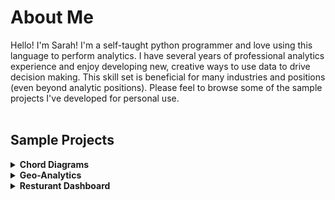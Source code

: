 # About Me
Hello! I'm Sarah! I'm a self-taught python programmer and love using this language to perform analytics. I have several years of professional analytics experience and enjoy developing new, creative ways to use data to drive decision making. This skill set is beneficial for many industries and positions (even beyond analytic positions). Please feel to browse some of the sample projects I've developed for personal use.  
<br>
## Sample Projects
<details>
<summary><b>Chord Diagrams</b></summary>
<p>
Here's an example of a chord diagram which is a type of advanced text analytics visualization. It is a helpful tool that can highlight patterns and associations in a given type of text. It can be used in many different types of applications. The picture below visualizes the text from an article about the Super Mario movie. The chart is interactive in it's html format.
</p>

![chord_diagram](https://user-images.githubusercontent.com/101348209/234445177-7bbc60d4-1c51-4af5-b49e-be01bf71d289.PNG)

<br>
</details>

<details>
<summary><b>Geo-Analytics</b></summary>

<p>
Here's an example of a map plot I made using hypothetical data to show user age by location. The circles on the chart show where participants are located by city. The size of the circle represents the amount of people in that city. The bigger the circle the more people. The color of the circle shows average participant age ranging from 20 - 70 (blue - yellow, respectively). Similarly to the above example, this chart is interactive in it's html format.
</p>
  
![map](https://user-images.githubusercontent.com/101348209/234431920-42eac071-935f-4fa2-a1d9-1729b62d9452.png)
<br>
</details>

<details>
<summary><b> Resturant Dashboard </b></summary>
<p>
Have you ever been indecisive on what you want to eat? Or maybe, you know you want to try a new resturant but aren't sure what to try. I built a two part dashboard to address these problems.
</p>

<b>Part 1: Scraping all pages of yelp based on a type of resturant </b>
<br>
To be added soon!
<br>
<br>
<b>Part 2: Detailed analytics of a specific resturant</b>
<br>
To be added soon!
</details>
